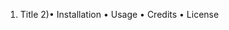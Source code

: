 1) Title
2)•	Installation
•	Usage
•	Credits
•	License







<!--Your Project Title
Description
Your GitHub profile is an extremely important aspect of your public identity as a developer. A well-crafted one allows you to show off your work to other developers as well as potential employers. An important component of your GitHub profile—and one that many new developers often overlook—is the README.md file.
The quality of a README often differentiates a good project from a bad project. A good one takes advantage of the opportunity to explain and showcase what your application does, justify the technologies used, and even talk about some of the challenges you faced and features you hope to implement in the future. A good README helps you stand out among the large crowd of developers putting their work on GitHub.
There's no one right way to structure a good README. There is one very wrong way, however, and that is to not include a README at all or to create a very anemic one. This guide outlines a few best practices. As you progress in your career, you will develop your own ideas about what makes a good README.
At a minimum, your project README needs a title and a short description explaining the what, why, and how. What was your motivation? Why did you build this project? (Note: The answer is not "Because it was a homework assignment.") What problem does it solve? What did you learn? What makes your project stand out? If your project has a lot of features, consider adding a heading called "Features" and listing them here.
If you're new to Markdown, read the GitHub guide on Mastering Markdown.
If you need an example of a good README, check out the VSCode repository.
Table of Contents (Optional)
If your README is very long, add a table of contents to make it easy for users to find what they need.
•	Installation
•	Usage
•	Credits
•	License
Installation
What are the steps required to install your project? Provide a step-by-step description of how to get the development environment running.
Usage
Provide instructions and examples for use. Include screenshots as needed.
Credits
List your collaborators, if any, with links to their GitHub profiles.
If you used any third-party assets that require attribution, list the creators with links to their primary web presence in this section.
If you followed tutorials, include links to those here as well.
License
The last section of a good README is a license. This lets other developers know what they can and cannot do with your project. If you need help choosing a license, use https://choosealicense.com/
________________________________________
🏆 The sections listed above are the minimum for a good README, but your project will ultimately determine the content of this document. You might also want to consider adding the following sections.
Badges
 
Badges aren't necessary, per se, but they demonstrate street cred. Badges let other developers know that you know what you're doing. Check out the badges hosted by shields.io. You may not understand what they all represent now, but you will in time.
Contributing
If you created an application or package and would like other developers to contribute it, you will want to add guidelines for how to do so. The Contributor Covenant is an industry standard, but you can always write your own.
Tests
Go the extra mile and write tests for your application. Then provide examples on how to run them.
________________________________________
© 2019 Trilogy Education Services, a 2U, Inc. brand. All Rights Reserved.

>